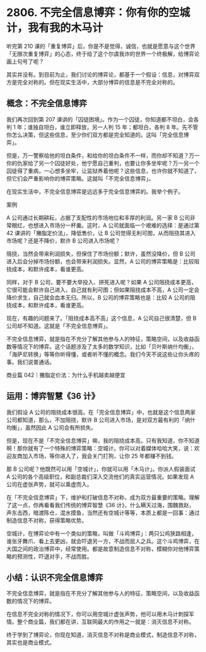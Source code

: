 # 2806. 不完全信息博弈：你有你的空城计，我有我的木马计

听完第 210 课的「重复博弈」后，你是不是觉得，诚信，也就是愿意与这个世界「无限次重复博弈」的心态，终于给了这个尔虞我诈的世界一个终极解，给博弈论画上句号了呢？

其实并没有。到目前为止，我们讨论的博弈论，都基于一个假设：信息，对博弈双方是完全对称的。但在现实生活中，大部分博弈的信息是不完全对称的。

## 概念：不完全信息博弈

我们再次回到第 207 课讲的「囚徒困境」。作为一个囚徒，你知道都不坦白，会各判 1 年；谁独自坦白，谁立即释放，另一人判 15 年；都坦白，各判 8 年。先不管你怎么决策，但这些信息，至少你们双方都是完全知道的。这叫「完全信息博弈」。

但是，万一警察给他的坦白条件，和给你的坦白条件不一样，而你却不知道？万一你的仇家给了另一个囚徒好处，他宁愿自己重判，也要让你多坐牢呢？万一另一个囚徒得了重病，一心想多坐牢，让监狱养着他呢？这些信息，也许你就不知道了，但它们会严重影响你的博弈策略。这就叫「不完全信息博弈」。

在现实生活中，不完全信息博弈是远远多于完全信息博弈的。我举个例子。

案例

A 公司通过长期耕耘，占据了支配性的市场地位和丰厚的利润。另一家 B 公司非常眼红，也想进入市场分一杯羹。这时，A 公司就面临一个艰难的选择：是通过第 42 课讲的「撇脂定价法」，降低售价，让 B 公司觉得无利可图，从而阻挠其进入市场呢？还是不降价，默许 B 公司进入市场呢？

阻挠，当然会带来利润损失，但保住了市场份额；默许，虽然没降价，但 B 公司进入后会分掉市场份额，也会带来利润损失。显然，A 公司的博弈策略是：比较阻挠成本，和默许成本，看谁更高。

同样，对于 B 公司，要不要大举投入、拼死进入呢？如果 A 公司阻挠成本更高，它很可能会默许自己进入，自己就有利可图；但如果阻挠成本不高，A 公司一定会降价求生，自己就会血本无归。所以，B 公司的博弈策略也是：比较 A 公司的阻挠成本，和默许成本，看谁更高。

现在，有趣的问题来了。「阻挠成本高不高」这个信息，A 公司自己很清楚，但 B 公司却不知道。这就是「不完全信息博弈」。

不完全信息博弈，就是指在不充分了解其他参与人的特征，策略空间，以及收益函数等情况下的博弈。这个话题涉及了太多的数学知识，比如「贝叶斯纳什均衡」，「海萨尼转换」等等你听得懂，或者听不懂的概念。我们今天不说这些让你头疼的事。我们说普通话。

商业篇 042｜撇脂定价法：为什么手机越卖越便宜

## 运用：博弈智慧《36 计》

我们假设 A 公司的阻挠成本很高。在「完全信息博弈」中，也就是这个信息两家公司都知道，那么，不加阻挠，默许 B 公司进入市场，是对双方最有利的「纳什均衡」，虽然因此 A 公司会有所损失。

但是，现在不是「不完全信息博弈」嘛，我的阻挠成本高，只有我知道，你不知道啊！那你就有了一个特殊的博弈策略：空城计。你可以对着媒体哈哈大笑，说：欢迎友商加入市场，等你进入了，我会关门打狗，让你 25 年都赚不到钱。

那 B 公司呢？他既然可以用「空城计」，你就可以用「木马计」。你派人假装面试 A 公司的各个高级职位，和副总裁们深入交流他们的真实运营情况。如果发现 A 公司在虚张声势，就可以乘虚而入。

在「不完全信息博弈」下，维护和打破信息不对称，成为双方最重要的策略。理解了这一点，你再看看我们传统的博弈智慧《36 计》，什么瞒天过海，围魏救赵，声东击西，暗渡陈仓，混水摸鱼，当然还有空城计等等，本质上都是一回事：通过制造信息不对称，获得策略优势。

空城计，在博弈论中有一个类似的策略，叫做「斗鸡博弈」：两只公鸡狭路相逢，谁张牙舞爪、看上去更凶，就会吓退另一方，不战而屈人之兵。这个斗鸡博弈，在大国之间的政治博弈中，经常使用。都是故意制造信息不对称，模糊你对他博弈策略的预测性，吓退对手，不战而胜。

## 小结：认识不完全信息博弈

不完全信息博弈，就是指在不充分了解其他参与人的特征，策略空间，以及收益函数的情况下的博弈。

在信息不完全对称的情况下，你可以用空城计虚张声势，他可以用木马计刺探军情。整个商业篇，我们都在讲，互联网最大的作用之一就是：消灭信息不对称。

终于学到了博弈论，你现在知道，消灭信息不对称是商业模式，制造信息不对称，其实也是商业模式。

